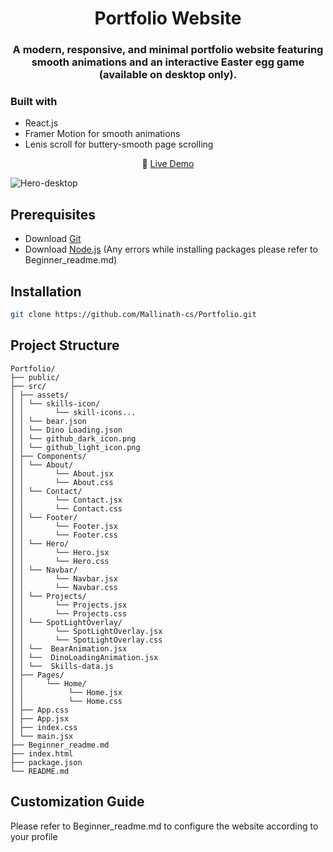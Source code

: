 <h1 align="center">Portfolio Website</h1>
<h3 align="center">A modern, responsive, and minimal portfolio website featuring smooth animations and an interactive Easter egg game (available on desktop only).</h3>

### Built with 
- React.js  
- Framer Motion for smooth animations  
- Lenis scroll for buttery-smooth page scrolling
<p align="center">
  🔗 <a href="https://mallinath-portfolio.netlify.app/" target="_blank">Live Demo</a>
</p>
<img alt="Hero-desktop" src="https://github.com/user-attachments/assets/ebb0badf-d302-4d09-8199-8c7af35c76c9" />

## Prerequisites
- Download <a href="https://git-scm.com/downloads" target="_blank">Git</a>
- Download <a href="https://nodejs.org/en/download" target="_blank">Node.js</a> (Any errors while installing packages please refer to Beginner_readme.md)

## Installation
```bash
git clone https://github.com/Mallinath-cs/Portfolio.git
```

## Project Structure
```
Portfolio/
├── public/
├── src/
│ ├── assets/
│ │ └── skills-icon/
│ │       └── skill-icons...
│ │ └── bear.json
│ │ └── Dino Loading.json
│ │ └── github_dark_icon.png
│ │ └── github_light_icon.png
│ ├── Components/
│ │ └── About/
│ │       └── About.jsx
│ │       └── About.css
│ │ └── Contact/
│ │       └── Contact.jsx
│ │       └── Contact.css
│ │ └── Footer/
│ │       └── Footer.jsx
│ │       └── Footer.css
│ │ └── Hero/
│ │       └── Hero.jsx
│ │       └── Hero.css
│ │ └── Navbar/
│ │       └── Navbar.jsx
│ │       └── Navbar.css
│ │ └── Projects/
│ │       └── Projects.jsx
│ │       └── Projects.css
│ │ └── SpotLightOverlay/
│ │       └── SpotLightOverlay.jsx
│ │       └── SpotLightOverlay.css
│ │ └──  BearAnimation.jsx
│ │ └──  DinoLoadingAnimation.jsx
│ │ └──  Skills-data.js
│ ├── Pages/
│ │     └── Home/
│ │          └── Home.jsx
│ │          └── Home.css
│ ├── App.css
│ ├── App.jsx
│ ├── index.css
│ └── main.jsx
├── Beginner_readme.md
├── index.html
├── package.json
└── README.md
```
## Customization Guide
Please refer to Beginner_readme.md to configure the website according to your profile
